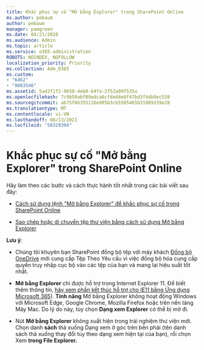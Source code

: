 ```yaml
---
title: Khắc phục sự cố "Mở bằng Explorer" trong SharePoint Online
ms.author: pebaum
author: pebaum
manager: pamgreen
ms.date: 04/21/2020
ms.audience: Admin
ms.topic: article
ms.service: o365-administration
ROBOTS: NOINDEX, NOFOLLOW
localization_priority: Priority
ms.collection: Adm_O365
ms.custom:
- "6462"
- "9003546"
ms.assetid: 5ad2f1f2-9650-4eb0-b4fa-2f52a09f535a
ms.openlocfilehash: 7c9b50abf89edca6cfded4e8f47bd3f4db9ec538
ms.sourcegitcommit: ab75f66355116e995b3cb5505465b31989339e28
ms.translationtype: MT
ms.contentlocale: vi-VN
ms.lasthandoff: 08/13/2021
ms.locfileid: "58329394"
---
```

# <a name="troubleshoot-open-with-explorer-issues-in-sharepoint-online"></a>Khắc phục sự cố "Mở bằng Explorer" trong SharePoint Online

Hãy làm theo các bước và cách thực hành tốt nhất trong các bài viết sau đây:

- [Cách sử dụng lệnh "Mở bằng Explorer" để khắc phục sự cố trong SharePoint Online](https://docs.microsoft.com/sharepoint/troubleshoot/lists-and-libraries/troubleshoot-issues-using-open-with-explorer)

- [Sao chép hoặc di chuyển tệp thư viện bằng cách sử dụng Mở bằng Explorer](https://support.microsoft.com/office/copy-or-move-library-files-by-using-open-with-explorer-aaee7bfb-e2a1-42ee-8fc0-bcc0754f04d2?ui=en-us&rs=en-us&ad=us)

**Lưu ý**:
- Chúng tôi khuyên bạn SharePoint đồng bộ tệp với [](https://support.microsoft.com/office/save-disk-space-with-onedrive-files-on-demand-for-windows-10-0e6860d3-d9f3-4971-b321-7092438fb38e?ui=en-us&rs=en-us&ad=us) máy khách [Đồng bộ OneDrive](https://support.microsoft.com/office/sync-sharepoint-and-teams-files-with-your-computer-6de9ede8-5b6e-4503-80b2-6190f3354a88?ui=en-us&rs=en-us&ad=us) mới cung cấp Tệp Theo Yêu cầu vì việc đồng bộ hóa cung cấp quyền truy nhập cục bộ vào các tệp của bạn và mang lại hiệu suất tốt nhất.

- **Mở bằng Explorer** chỉ được hỗ trợ trong Internet Explorer 11. Để biết thêm thông tin, [hãy xem phần kết thúc hỗ trợ cho IE11 bằng Ứng dụng Microsoft 365](https://docs.microsoft.com/lifecycle/announcements/m365-ie11-microsoft-edge-legacy)). **Tính năng** Mở bằng Explorer không hoạt động Windows với Microsoft Edge, Google Chrome, Mozilla Firefox hoặc trên nền tảng Máy Mac. Do lý do này, tùy chọn **Dạng xem Explorer** có thể bị mờ đi. 

- Nút **Mở bằng Explorer** không xuất hiện trong trải nghiệm thư viện mới. Chọn danh **sách** thả xuống Dạng xem ở góc trên bên phải (tên danh sách thả xuống thay đổi tùy theo dạng xem hiện tại của bạn), rồi chọn Xem **trong File Explorer.**

